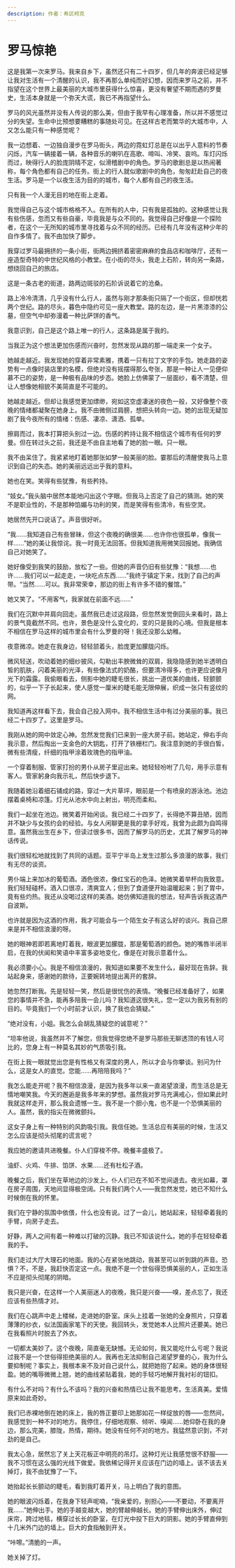 ```yaml
---
description: 作者：希区柯克
---
```


# 罗马惊艳

这是我第一次来罗马。我来自乡下，虽然还只有二十四岁，但几年的奔波已经足够让我对生活有一个清醒的认识，我不再那么单纯而好幻想，因而来罗马之前，并不指望在这个世界上最美丽的大城市里获得什么惊喜，更没有奢望不期而遇的罗曼史，生活本身就是一个弥天大谎，我已不再指望什么。

罗马的风光虽然并没有人传说的那么美，但由于我早有心理准备，所以并不感觉过分的失望。生命中比预想要糟糕的事随处可见。在这样古老而繁华的大城市中，人又怎么能只有一种感觉呢？

我一边想着、一边独自漫步在罗马街头，两边的霓虹灯总是在以出乎人意料的节奏闪烁，汽车一辆接着一辆，各种音乐的喇叭在高歌、啼叫、冷笑、哀呜。车灯闪烁而过，映得行人的脸庞阴晴不定，似滑稽剧中的角色。罗马的歌剧总是以热闹著称，每个角色都有自己的任务。街上的行人就似歌剧中的角色，匆匆赶赴自己的夜生活。罗马是一个以夜生活为目的的城市，每个人都有自己的夜生活。

只有我一个人漫无目的地在街上走着。

我觉得自己与这个城市格格不入。在所有的人中，只有我是孤独的。这种感觉让我有些伤感，忽而又有些自豪，毕竟我是与众不同的。我觉得自己好像是一个探险者，在这个一无所知的城市里寻找着与众不同的经历。已经有几年没有这种少年的自作多情了。我不由加快了脚步。

我穿过罗马最拥挤的一条小街，街两边拥挤着密密麻麻的食品店和咖啡厅，还有一座造型奇特的中世纪风格的小教堂。在小街的尽头，我走上石阶，转向另一条路，想绕回自己的旅店。

这是一条古老的街道，路两边斑驳的石阶诉说着它的沧桑。

路上冷冷清清，几乎没有什么行人，虽然与刚才那条街只隔了一个街区，但却恍若两个世纪。路的尽头，暮色中隐约可见一座大教堂。路的左边，是一片黑漆漆的公墓，但空气中却弥漫着一种比萨饼的香气。

我意识到，自己是这个路上唯一的行人，这条路是属于我的。

当我正为这个想法更加伤感而兴奋时，忽然发现从路的那一端走来一个女子。

她越走越近。我发现她的穿着非常素雅，携着一只有拉丁文字的手包。她走路的姿势有一点像时装店里的名模，但绝对没有摇摆得那么夸张，那是一种让人一见便仰慕不已的姿势，是一种极有品味的步态。她脸上仿佛蒙了一层面纱，看不清楚，但让人想像她相貌不美简直是不可能的。

她越走越近。但却让我感觉更加缥缈，宛如这空虚凄迷的夜色一般，又好像整个夜晚的情绪都凝聚在她身上。我不由微侧过肩膀，想把头转向一边。她的出现无疑加剧了我今夜所有的情绪：伤感、凄凉、潇洒、孤单。

擦肩而过，我本打算把头别过一边。伤感的矜持让我不相信这个城市有任何的罗曼。但在转过头之前，我还是不由自主地看了她的脸一眼。只一眼。

我不由呆住了。我紧紧地盯着她那张如梦一般美丽的脸。霎那后的清醒使我马上意识到自己的失态。她的美丽远远出乎我的意料。

她也在笑。笑得有些犹豫，有些矜持。

“妓女。”我头脑中居然本能地闪出这个字眼。但我马上否定了自己的猜测。她的笑不是职业性的，不是那种馅媚与功利的笑，而是笑得有些清冷，有些空灵。

她居然先开口说话了。声音很好听。

“我……我知道自己有些冒昧，但这个夜晚的确很美……也许你也很孤单，像我一样……”她的美让我惊诧。我一时竟无法回答。但我知道我用微笑回报她。我确信自己对她笑了。

她好像受到我笑的鼓励，放松了一些。但她的声音仍旧有些犹豫：“我想……也许……我们可以一起走走，一块吃点东西……”我终于镇定下来，找到了自己的声带。“当然……可以。我非常荣幸，那边的街上有许多不错的餐馆。”

她又笑了。“不用客气，我家就在前面不远……”

我们在沉默中并肩向回走。虽然我已走过这段路，但忽然发觉倒回头来看时，路上的景气竟截然不同。也许，景色是没什么变化的，变的只是我的心境。但我是根本不相信在罗马这样的城市里会有什么罗曼的呀！我还没那么幼稚。

夜意微凉。她走在我身边，轻轻颔着头，脸庞更加朦胧闪烁。

微风轻送，吹动着她的细纱披风，勾勒出丰腴微耸的双肩，我隐隐感到她半透明白皙的肌肤，闪着美丽的光泽，有些像法式的奶酪，但要清冷得多，也许更应说像月光下的霜露。我偷眼看去，侧影中她的睫毛很长，挑出一道优美的曲线，轻颤颤的，似乎一下子长起来，使人感觉一厘米的睫毛能无限伸展，织成一张只有竖纹的网。

我知道再这样看下去，我会自己投入网中。我不相信生活中有过分美丽的事。我已经二十四岁了。这里是罗马。

我刚从她的网中敛定心神。忽然发觉我们已来到一座大房子前。她站定，伸右手向我示意，然后掏出一支金色的大钥匙，打开了铁栅栏门。我注意到她的手很白皙，微有些清瘦，纤细的指甲涂着玫瑰色的指甲油。

一个穿着制服、管家打扮的男仆从房子里迎出来。她轻轻吩咐了几句，用手示意有客人。管家躬身向我示礼，然后快步退下。

我随着她沿着细石铺成的路，穿过一大片草坪，眼前是一个有喷泉的游泳池。池边摆着桌椅和凉篷。灯光从池水中向上射出，明亮而柔和。

我们一起坐在池边。微笑着开始闲谈。我已经二十四岁了，长得绝不算丑陋，因而并不缺少与女孩约会的经验。与女人闲聊更是我的拿手好戏，我曾为此颇为自鸣得意。虽然我出生在乡下，但读过很多书，因而了解罗马的历史，尤其了解罗马的神话传说。

我们很轻松地就找到了共同的话题。亚平宁半岛上发生过那么多浪漫的故事，我们有无尽的谈资。

男仆端上来加冰的葡萄酒。酒色很浓，像红宝石的色泽。她微笑着举杯向我致意。我们轻轻碰杯。酒入口很凉，清爽宜人；但到了食道便开始温暖起来；到了胃中，竟有些灼热。我还从没喝过这样的美酒。她仿佛知道我的想法，轻声告诉我这酒产自波斯。

也许就是因为这酒的作用，我才可能会与一个陌生女子有这么好的谈兴。我自己原来是并不相信浪漫的呀。

她的眼神若即若离地盯着我，眼波更加朦胧，那是葡萄酒的颜色。她的嘴唇半闭半启，在我的伏闻和笑语中丰富多姿地变化，像是在对我示意着什么。

我必须要小心。我是不相信浪漫的，我知道如果要不发生什么，最好现在告辞。我站起身来，感谢她的款待，正要婉转地提出离开的套辞。

她忽然打断我。先是轻轻一笑，然后是很忧伤的表情。“晚餐已经准备好了，如果您的事情并不急，能再多陪我一会儿吗？我知道这很失礼，您一定以为我另有别的目的。毕竟我们一个小时前才认识，换了我也会猜疑。”

“绝对没有，小姐。我怎么会胡乱猜疑您的诚意呢？”

“坦率他说，我虽然并不了解您，但我觉得您绝不是罗马那些无聊透顶的有钱人可比的，您身上有一种莫名其妙的气质吸引我。

在街上我一眼就觉出您是有性格又有深度的男人，所以才会与你攀谈。别问为什么，这是女人的直觉。您能……再陪陪我吗？”

我怎么能走开呢？我不相信浪漫，是因为我多年以来一直渴望浪漫，而生活总是无情地嘲笑我。今天的邂逅是我多年来的梦想。虽然我对罗马充满戒心，但如果此时我就这样走开，那么我会遗憾一生。我不是一个胆小鬼，也不是一个恐惧美丽的人。虽然，我的指尖在微微颤抖。

这女子身上有一种特别的风韵吸引我。我信任她。生活总应有美丽的时候，生活又怎么应该是彻头彻尾的谎言呢？

我应她的邀请共进晚餐。仆人们穿梭不停。晚餐丰盛极了。

油虾、火鸡、牛排、馅饼、水果……还有杜松子酒。

晚餐之后，我们坐在草地边的沙发上。仆人们已在不知不觉间退去。夜光如幕，罩在房子周围，天地间显得极空阔。只有我们两个人——我忽然发觉，她已不知什么时候倒在我的怀里。

我们在宁静的氛围中依偎，什么也没有说。过了一会儿，她站起来，轻轻牵着我的手臂，向房子走去。

好静，两人之间有着一种难以打破的沉静。我已不知该说什么。她的手在轻轻牵着我的手。

我们走过大厅大理石的地面。我的心在紧张地跳动，我甚至可以听到跳的声音。恐惧？不，不是，我赶快否定这一点。我绝不是一个世俗得恐惧美丽的人，正如生活不应是彻头彻尾的阴暗。

我只是兴奋，在这样一个人美丽迷人的夜晚，我只是兴奋——嗅，差点忘了，我还应该有些热情才对。

我们在心跳声中走上楼梯，走进她的卧室。床头上挂着一张她的全身照片，只穿着薄薄的纱衣，似法国画家笔下的天使。我回转头，发觉她本人比照片还要美。她已在我看照片时脱去了外衣。

一切都太美妙了。这个夜晚，简直毫无缺憾。无论如何，我又能吃什么亏呢？我说过我不是一个世俗得拒绝美丽的人。我再也无法抑制自己渴望罗曼的心，我为什么要抑制呢？事实上，我根本来不及对自己说什么，就把她抱了起来。她的身体很轻盈。她的嘴辱微微上翘，她的曲线紧贴着我，她的手轻巧地解开我衬衫的钮扣。

有什么不对吗？有什么不该吗？我的兴奋和热情已让我不能思考。生活真美。爱情原来如此奇妙。

我们已赤裸地倒在她的床上，我的唇正要印上她那如花一样绽放的唇——忽然间，我感觉到一种不对的地方。我停住，仔细地观察、倾听、嗅闻……她仰卧在我的身边，那么完美，膝陇，热情，期待。她没有任何不对的地方。我猛然意识到，不对劲的是自己。

我太心急，居然忘了关上天花板正中明亮的吊灯。这种灯光让我感觉很不舒服——我不习惯在这么强的光线下做爱。我依稀记得开关应该在门边的墙上。该不该去关掉灯，我不由犹豫了一下。

她抬起长长颤动的睫毛，看到我盯着开关，马上明白了我的意图。

她的眼波闪烁着，在我身下轻声呢喃，“我亲爱的，别担心——不要动，不要离开我……”她伸出手。她的手越变越大，她的臂越伸越长。她的手臂伸出床外，伸过床帘，跨过地毯，横穿过长长的卧室，在灯光中投下巨大的阴影。她的手臂直伸到十几米外门边的墙上。巨大的食指触到开关。

“咔嚓。”清脆的一声。

她关掉了灯。
